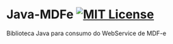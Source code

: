 # Java-MDFe [![MIT License](https://img.shields.io/github/license/PauloPenalva/Java_MDFe.svg) ](https://github.com/PauloPenalva/Java_MDFe/blob/master/LICENSE) 
Biblioteca Java para consumo do WebService de MDF-e
